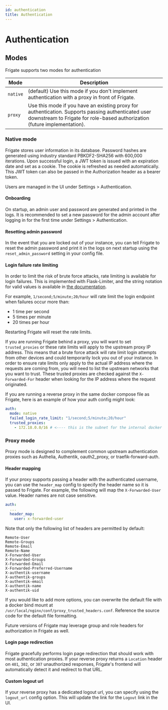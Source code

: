 ```yaml
---
id: authentication
title: Authentication
---
```


# Authentication

## Modes

Frigate supports two modes for authentication

| Mode     | Description                                                                                                                                                                     |
| -------- | ------------------------------------------------------------------------------------------------------------------------------------------------------------------------------- |
| `native` | (default) Use this mode if you don't implement authentication with a proxy in front of Frigate.                                                                                 |
| `proxy`  | Use this mode if you have an existing proxy for authentication. Supports passing authenticated user downstream to Frigate for role-based authorization (future implementation). |

### Native mode

Frigate stores user information in its database. Password hashes are generated using industry standard PBKDF2-SHA256 with 600,000 iterations. Upon successful login, a JWT token is issued with an expiration date and set as a cookie. The cookie is refreshed as needed automatically. This JWT token can also be passed in the Authorization header as a bearer token.

Users are managed in the UI under Settings > Authentication.

#### Onboarding

On startup, an admin user and password are generated and printed in the logs. It is recommended to set a new password for the admin account after logging in for the first time under Settings > Authentication.

#### Resetting admin password

In the event that you are locked out of your instance, you can tell Frigate to reset the admin password and print it in the logs on next startup using the `reset_admin_password` setting in your config file.

#### Login failure rate limiting

In order to limit the risk of brute force attacks, rate limiting is available for login failures. This is implemented with Flask-Limiter, and the string notation for valid values is available in [the documentation](https://flask-limiter.readthedocs.io/en/stable/configuration.html#rate-limit-string-notation).

For example, `1/second;5/minute;20/hour` will rate limit the login endpoint when failures occur more than:

- 1 time per second
- 5 times per minute
- 20 times per hour

Restarting Frigate will reset the rate limits.

If you are running Frigate behind a proxy, you will want to set `trusted_proxies` or these rate limits will apply to the upstream proxy IP address. This means that a brute force attack will rate limit login attempts from other devices and could temporarily lock you out of your instance. In order to ensure rate limits only apply to the actual IP address where the requests are coming from, you will need to list the upstream networks that you want to trust. These trusted proxies are checked against the `X-Forwarded-For` header when looking for the IP address where the request originated.

If you are running a reverse proxy in the same docker compose file as Frigate, here is an example of how your auth config might look:

```yaml
auth:
  mode: native
  failed_login_rate_limit: "1/second;5/minute;20/hour"
  trusted_proxies:
    - 172.18.0.0/16 # <---- this is the subnet for the internal docker compose network
```

### Proxy mode

Proxy mode is designed to complement common upstream authentication proxies such as Authelia, Authentik, oauth2_proxy, or traefik-forward-auth.

#### Header mapping

If your proxy supports passing a header with the authenticated username, you can use the `header_map` config to specify the header name so it is passed to Frigate. For example, the following will map the `X-Forwarded-User` value. Header names are not case sensitive.

```yaml
auth:
  ...
  header_map:
    user: x-forwarded-user
```

Note that only the following list of headers are permitted by default:

```
Remote-User
Remote-Groups
Remote-Email
Remote-Name
X-Forwarded-User
X-Forwarded-Groups
X-Forwarded-Email
X-Forwarded-Preferred-Username
X-authentik-username
X-authentik-groups
X-authentik-email
X-authentik-name
X-authentik-uid
```

If you would like to add more options, you can overwrite the default file with a docker bind mount at `/usr/local/nginx/conf/proxy_trusted_headers.conf`. Reference the source code for the default file formatting.

Future versions of Frigate may leverage group and role headers for authorization in Frigate as well.

#### Login page redirection

Frigate gracefully performs login page redirection that should work with most authentication proxies. If your reverse proxy returns a `Location` header on `401`, `302`, or `307` unauthorized responses, Frigate's frontend will automatically detect it and redirect to that URL.

#### Custom logout url

If your reverse proxy has a dedicated logout url, you can specify using the `logout_url` config option. This will update the link for the `Logout` link in the UI.
